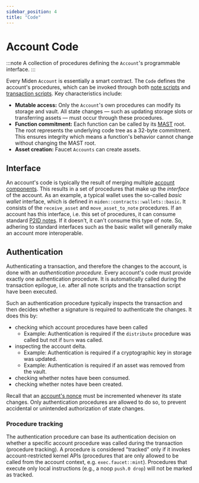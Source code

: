 ```yaml
---
sidebar_position: 4
title: "Code"
---
```


# Account Code

:::note
A collection of procedures defining the `Account`'s programmable interface.
:::

Every Miden `Account` is essentially a smart contract. The `Code` defines the account's procedures, which can be invoked through both [note scripts](../note#script) and [transaction scripts](../transaction#inputs). Key characteristics include:

- **Mutable access:** Only the `Account`'s own procedures can modify its storage and vault. All state changes — such as updating storage slots or transferring assets — must occur through these procedures.
- **Function commitment:** Each function can be called by its [MAST](https://0xMiden.github.io/miden-vm/user_docs/assembly/main.html) root. The root represents the underlying code tree as a 32-byte commitment. This ensures integrity which means a function's behavior cannot change without changing the MAST root.
- **Asset creation:** Faucet `Accounts` can create assets.

## Interface

An account's code is typically the result of merging multiple [account components](./components). This results in a set of procedures that make up the _interface_ of the account. As an example, a typical wallet uses the so-called _basic wallet_ interface, which is defined in `miden::contracts::wallets::basic`. It consists of the `receive_asset` and `move_asset_to_note` procedures. If an account has this interface, i.e. this set of procedures, it can consume standard [P2ID notes](../note#p2id-pay-to-id). If it doesn't, it can't consume this type of note. So, adhering to standard interfaces such as the basic wallet will generally make an account more interoperable.

## Authentication

Authenticating a transaction, and therefore the changes to the account, is done with an _authentication procedure_. Every account's code must provide exactly one authentication procedure. It is automatically called during the transaction epilogue, i.e. after all note scripts and the transaction script have been executed.

Such an authentication procedure typically inspects the transaction and then decides whether a signature is required to authenticate the changes. It does this by:

- checking which account procedures have been called
  - Example: Authentication is required if the `distribute` procedure was called but not if `burn` was called.
- inspecting the account delta.
  - Example: Authentication is required if a cryptographic key in storage was updated.
  - Example: Authentication is required if an asset was removed from the vault.
- checking whether notes have been consumed.
- checking whether notes have been created.

Recall that an [account's nonce](index.md#nonce) must be incremented whenever its state changes. Only authentication procedures are allowed to do so, to prevent accidental or unintended authorization of state changes.

### Procedure tracking

The authentication procedure can base its authentication decision on whether a specific account procedure was called during the transaction (procedure tracking). A procedure is considered "tracked" only if it invokes account-restricted kernel APIs (procedures that are only allowed to be called from the account context, e.g. `exec.faucet::mint`). Procedures that execute only local instructions (e.g., a noop `push.0 drop`) will not be marked as tracked.
